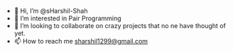- 👋 Hi, I’m @sHarshil-Shah
- 👀 I’m interested in Pair Programming
- 💞️ I’m looking to collaborate on crazy projects that no ne have thought of yet.
- 📫 How to reach me sharshil1299@gmail.com

<!---
sHarshil-Shah/sHarshil-Shah is a ✨ special ✨ repository because its `README.md` (this file) appears on your GitHub profile.
You can click the Preview link to take a look at your changes.
--->
